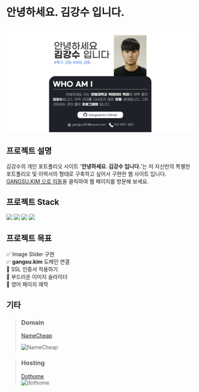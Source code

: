 # 안녕하세요. 김강수 입니다.
<img src="https://github.com/GangsuKim/portfolio-site/blob/master/images/portfolio.png?raw=true" alt="MainPage" width=500/>  

## 프로젝트 설명
김강수의 개인 포트폴리오 사이트 '**안녕하세요. 김강수 입니다.**'는 저 자신만의 특별한 포트폴리오 및 이력서의 형태로 구축하고 싶어서 구현한 웹 사이트 입니다. [GANGSU.KIM 으로 이동](http://gangsu.kim/)을 클릭하여 웹 페이지를 방문해 보세요.

## 프로젝트 Stack
<img height="40" src="https://img.shields.io/badge/HTML5-E34F26?style=flat-square&logo=HTML5&logoColor=white"/> <img height="40" src="https://img.shields.io/badge/CSS3-1572B6?style=flat-square&logo=CSS3&logoColor=white"/> <img height="40" src="https://img.shields.io/badge/JavaScript-F7DF1E?style=flat-square&logo=JavaScript&logoColor=white"/> <img height="40" src="https://img.shields.io/badge/jQuery-0769AD?style=flat-square&logo=jQuery&logoColor=white"/>

## 프로젝트 목표
:white_check_mark: Image Slider 구현  
:white_check_mark: **gangsu.kim** 도메인 연결  
:black_square_button: SSL 인증서 적용하기  
:black_square_button: 부드러운 이미지 슬라이더  
:black_square_button: 영어 페이지 제작  

## 기타
> ### Domain
> [NameCheap](https://www.namecheap.com/)  
> 
> <img src="https://cwstatic.nyc3.digitaloceanspaces.com/2317/namecheap-rektangul%C3%A4r-1.png?v=1611220073" alt="NameCheap" height="40"/>

> ### Hosting
> [Dothome](https://www.dothome.co.kr/)  
> <img src="https://w.namu.la/s/4a18de8c81fdce65135841eb9c1ddfd32e621269cb0929949de33dacf72e2648d885bc64f06c385b83513c854263cdcde346aee9ae350eafc1ead22d86f3d8a7e4b80f9d0479423a78b57860f071e54f1ccabf8afe6b2b6db5d3de7b2b922787" alt="dothome" height="100"/>
